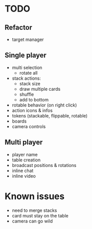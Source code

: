 # TODO

## Refactor

- target manager

## Single player

- multi selection
  - rotate all
- stack actions:
  - stack size
  - draw multiple cards
  - shuffle
  - add to bottom
- rotable behavior (on right click)
- action icons & infos
- tokens (stackable, flippable, rotable)
- boards
- camera controls

## Multi player

- player name
- table creation
- broadcast positions & rotations
- inline chat
- inline video

# Known issues

- need to merge stacks
- card must stay on the table
- camera can go wild
